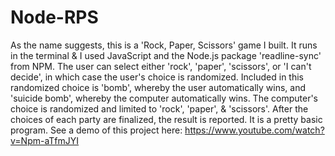 # Node-RPS
As the name suggests, this is a 'Rock, Paper, Scissors' game I built. It runs in the terminal & I used JavaScript and the Node.js package 'readline-sync' from NPM. The user can select either 'rock', 'paper', 'scissors', or 'I can't decide', in which case the user's choice is randomized. Included in this randomized choice is 'bomb', whereby the user automatically wins, and 'suicide bomb', whereby the computer automatically wins. The computer's choice is randomized and limited to 'rock', 'paper', & 'scissors'. After the choices of each party are finalized, the result is reported. It is a pretty basic program.
See a demo of this project here: https://www.youtube.com/watch?v=Npm-aTfmJYI
